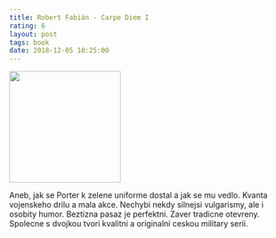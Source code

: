 ```yaml
---
title: Robert Fabián - Carpe Diem I
rating: 6
layout: post
tags: book
date: 2018-12-05 10:25:00
---
```

<img width="200" src="https://images.gr-assets.com/books/1274372459l/8258974.jpg" />
<p>
Aneb, jak se Porter k zelene uniforme dostal a jak se mu vedlo. Kvanta vojenskeho drilu a mala akce. Nechybi nekdy silnejsi vulgarismy, ale i osobity humor. Beztizna pasaz je perfektni. Zaver tradicne otevreny. Spolecne s dvojkou tvori kvalitni a originalni ceskou military serii.
</p>
